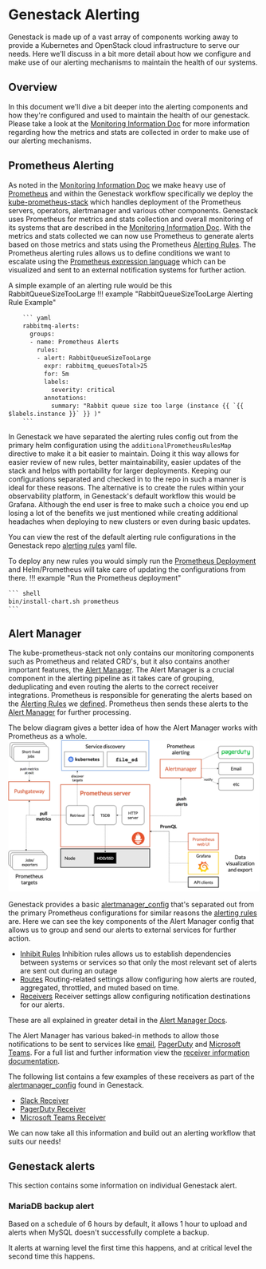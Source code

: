# Genestack Alerting

Genestack is made up of a vast array of components working away to provide a Kubernetes and OpenStack cloud infrastructure
to serve our needs. Here we'll discuss in a bit more detail about how we configure and make use of our alerting mechanisms
to maintain the health of our systems.

## Overview

In this document we'll dive a bit deeper into the alerting components and how they're configured and used to maintain the health of our genestack.
Please take a look at the [Monitoring Information Doc](monitoring-info.md) for more information regarding how the metrics and stats are collected in order to make use of our alerting mechanisms.

## Prometheus Alerting

As noted in the [Monitoring Information Doc](monitoring-info.md) we make heavy use of [Prometheus](https://prometheus.io) and within the Genestack workflow specifically we deploy the [kube-prometheus-stack](https://github.com/prometheus-community/helm-charts/tree/main/charts/kube-prometheus-stack) which handles deployment of the Prometheus servers, operators, alertmanager and various other components.
Genestack uses Prometheus for metrics and stats collection and overall monitoring of its systems that are described in the [Monitoring Information Doc](monitoring-info.md).
With the metrics and stats collected we can now use Prometheus to generate alerts based on those metrics and stats using the Prometheus [Alerting Rules](https://prometheus.io/docs/prometheus/latest/configuration/alerting_rules/).
The Prometheus alerting rules allows us to define conditions we want to escalate using the [Prometheus expression language](https://prometheus.io/docs/prometheus/latest/querying/basics/) which can be visualized and sent to an external notification systems for further action.

A simple example of an alerting rule would be this RabbitQueueSizeTooLarge
!!! example "RabbitQueueSizeTooLarge Alerting Rule Example"

        ``` yaml
        rabbitmq-alerts:
          groups:
          - name: Prometheus Alerts
            rules:
            - alert: RabbitQueueSizeTooLarge
              expr: rabbitmq_queuesTotal>25
              for: 5m
              labels:
                severity: critical
              annotations:
                summary: "Rabbit queue size too large (instance {{ `{{ $labels.instance }}` }} )"
        ```

In Genestack we have separated the alerting rules config out from the primary helm configuration using the `additionalPrometheusRulesMap` directive to make it a bit easier to maintain.
Doing it this way allows for easier review of new rules, better maintainability, easier updates of the stack and helps with portability for larger deployments. Keeping our configurations separated and checked in to the repo in such a manner is ideal for these reasons.
The alternative is to create the rules within your observability platform, in Genestack's default workflow this would be Grafana. Although the end user is free to make such a choice you end up losing a lot of the benefits we just mentioned while creating additional headaches when deploying to new clusters or even during basic updates.

You can view the rest of the default alerting rule configurations in the Genestack repo [alerting rules](https://github.com/rackerlabs/genestack/blob/main/base-helm-configs/prometheus/alerting_rules.yaml) yaml file.

To deploy any new rules you would simply run the [Prometheus Deployment](prometheus.md) and Helm/Prometheus will take care of updating the configurations from there.
!!! example "Run the Prometheus deployment"

    ``` shell
    bin/install-chart.sh prometheus
    ```

## Alert Manager

The kube-prometheus-stack not only contains our monitoring components such as Prometheus and related CRD's, but it also contains another important features, the [Alert Manager](https://prometheus.io/docs/alerting/latest/alertmanager/).
The Alert Manager is a crucial component in the alerting pipeline as it takes care of grouping, deduplicating and even routing the alerts to the correct receiver integrations.
Prometheus is responsible for generating the alerts based on the [Alerting Rules](https://prometheus.io/docs/prometheus/latest/configuration/alerting_rules/) we [defined](https://github.com/rackerlabs/genestack/blob/main/base-helm-configs/prometheus/alerting_rules.yaml).
Prometheus then sends these alerts to the [Alert Manager](https://prometheus.io/docs/alerting/latest/alertmanager/) for further processing.

The below diagram gives a better idea of how the Alert Manager works with Prometheus as a whole.
![Prometheus Architecture](assets/images/prometheus-architecture.png)

Genestack provides a basic [alertmanager_config](https://github.com/rackerlabs/genestack/blob/main/base-helm-configs/prometheus/alertmanager_config.yaml) that's separated out from the primary Prometheus configurations for similar reasons the [alerting rules](https://github.com/rackerlabs/genestack/blob/main/base-helm-configs/prometheus/alerting_rules.yaml) are.
Here we can see the key components of the Alert Manager config that allows us to group and send our alerts to external services for further action.

* [Inhibit Rules](https://prometheus.io/docs/alerting/latest/configuration/#inhibition-related-settings)
    Inhibition rules allows us to establish dependencies between systems or services so that only the most relevant set of alerts are sent out during an outage
* [Routes](https://prometheus.io/docs/alerting/latest/configuration/#route-related-settings)
    Routing-related settings allow configuring how alerts are routed, aggregated, throttled, and muted based on time.
* [Receivers](https://prometheus.io/docs/alerting/latest/configuration/#general-receiver-related-settings)
    Receiver settings allow configuring notification destinations for our alerts.

These are all explained in greater detail in the [Alert Manager Docs](https://prometheus.io/docs/alerting/latest/configuration/#configuration).

The Alert Manager has various baked-in methods to allow those notifications to be sent to services like [email](https://prometheus.io/docs/alerting/latest/configuration/#email_config), [PagerDuty](https://prometheus.io/docs/alerting/latest/configuration/#pagerduty_config) and [Microsoft Teams](https://prometheus.io/docs/alerting/latest/configuration/#msteams_config).
For a full list and further information view the [receiver information documentation](https://prometheus.io/docs/alerting/latest/configuration/#receiver-integration-settings).

The following list contains a few examples of these receivers as part of the [alertmanager_config](https://github.com/rackerlabs/genestack/blob/main/base-helm-configs/prometheus/alertmanager_config.yaml) found in Genestack.

* [Slack Receiver](alertmanager-slack.md)
* [PagerDuty Receiver](alertmanager-pagerduty.md)
* [Microsoft Teams Receiver](alertmanager-msteams.md)

We can now take all this information and build out an alerting workflow that suits our needs!

## Genestack alerts

This section contains some information on individual Genestack alert.

### MariaDB backup alert

Based on a schedule of 6 hours by default, it allows 1 hour to upload and
alerts when MySQL doesn't successfully complete a backup.

It alerts at warning level the first time this happens, and at critical level the second time this happens.

